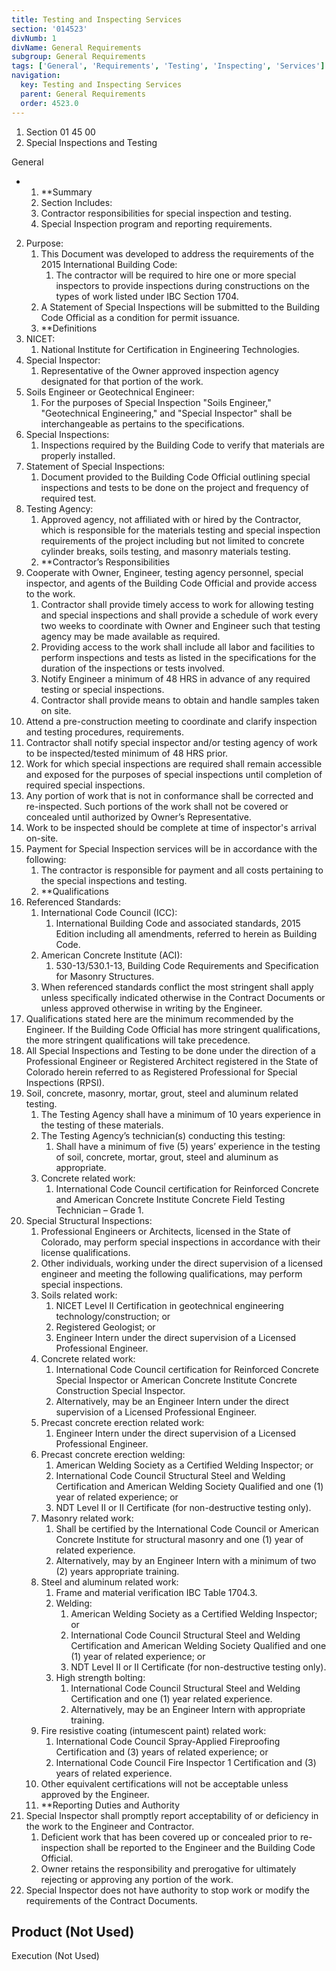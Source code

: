 ```yaml
---
title: Testing and Inspecting Services
section: '014523'
divNumb: 1
divName: General Requirements
subgroup: General Requirements
tags: ['General', 'Requirements', 'Testing', 'Inspecting', 'Services']
navigation:
  key: Testing and Inspecting Services
  parent: General Requirements
  order: 4523.0
---
```


   1. Section 01 45 00
   1. Special Inspections and Testing

General

* 
	1. **Summary
   1. Section Includes:
	1. Contractor responsibilities for special inspection and testing.
	2. Special Inspection program and reporting requirements.
2. Purpose:
	1. This Document was developed to address the requirements of the 2015 International Building Code:
		1. The contractor will be required to hire one or more special inspectors to provide inspections during constructions on the types of work listed under IBC Section 1704.
	2. A Statement of Special Inspections will be submitted to the Building Code Official as a condition for permit issuance. 
	3. **Definitions
3. NICET:
      1. National Institute for Certification in Engineering Technologies.
4. Special Inspector:
      1. Representative of the Owner approved inspection agency designated for that portion of the work.
5. Soils Engineer or Geotechnical Engineer:
      1. For the purposes of Special Inspection "Soils Engineer," "Geotechnical Engineering," and "Special Inspector" shall be interchangeable as pertains to the specifications.
6. Special Inspections:
      1. Inspections required by the Building Code to verify that materials are properly installed.
7. Statement of Special Inspections:
      1. Document provided to the Building Code Official outlining special inspections and tests to be done on the project and frequency of required test.
8. Testing Agency:
      1. Approved agency, not affiliated with or hired by the Contractor, which is responsible for the materials testing and special inspection requirements of the project including but not limited to concrete cylinder breaks, soils testing, and masonry materials testing.
	1. **Contractor’s Responsibilities
9. Cooperate with Owner, Engineer, testing agency personnel, special inspector, and agents of the Building Code Official and provide access to the work.
	1. Contractor shall provide timely access to work for allowing testing and special inspections and shall provide a schedule of work every two weeks to coordinate with Owner and Engineer such that testing agency may be made available as required.
	2. Providing access to the work shall include all labor and facilities to perform inspections and tests as listed in the specifications for the duration of the inspections or tests involved.
	3. Notify Engineer a minimum of 48 HRS in advance of any required testing or special inspections.
	4. Contractor shall provide means to obtain and handle samples taken on site.
10. Attend a pre-construction meeting to coordinate and clarify inspection and testing procedures, requirements.
11. Contractor shall notify special inspector and/or testing agency of work to be inspected/tested minimum of 48 HRS prior.
12. Work for which special inspections are required shall remain accessible and exposed for the purposes of special inspections until completion of required special inspections.
13. Any portion of work that is not in conformance shall be corrected and re-inspected. Such portions of the work shall not be covered or concealed until authorized by Owner’s Representative.
14. Work to be inspected should be complete at time of inspector's arrival on-site.
15. Payment for Special Inspection services will be in accordance with the following:
	1. The contractor is responsible for payment and all costs pertaining to the special inspections and testing.
	2. **Qualifications
16. Referenced Standards:
	1. International Code Council (ICC):
		1. International Building Code and associated standards, 2015 Edition including all amendments, referred to herein as Building Code.
	2. American Concrete Institute (ACI):
		1. 530-13/530.1-13, Building Code Requirements and Specification for Masonry Structures.
	3. When referenced standards conflict the most stringent shall apply unless specifically indicated otherwise in the Contract Documents or unless approved otherwise in writing by the Engineer.
17. Qualifications stated here are the minimum recommended by the Engineer. If the Building Code Official has more stringent qualifications, the more stringent qualifications will take precedence.
18. All Special Inspections and Testing to be done under the direction of a Professional Engineer or Registered Architect registered in the State of Colorado herein referred to as Registered Professional for Special Inspections (RPSI).
19. Soil, concrete, masonry, mortar, grout, steel and aluminum related testing.
	1. The Testing Agency shall have a minimum of 10 years experience in the testing of these materials.
	2. The Testing Agency’s technician(s) conducting this testing:
		1. Shall have a minimum of five (5) years’ experience in the testing of soil, concrete, mortar, grout, steel and aluminum as appropriate.
	3. Concrete related work:
		1. International Code Council certification for Reinforced Concrete and American Concrete Institute Concrete Field Testing Technician – Grade 1.
20. Special Structural Inspections:
	1. Professional Engineers or Architects, licensed in the State of Colorado, may perform special inspections in accordance with their license qualifications.
	2. Other individuals, working under the direct supervision of a licensed engineer and meeting the following qualifications, may perform special inspections.
	3. Soils related work:
		1. NICET Level II Certification in geotechnical engineering technology/construction; or
		2. Registered Geologist; or
		3. Engineer Intern under the direct supervision of a Licensed Professional Engineer.
	4. Concrete related work:
		1. International Code Council certification for Reinforced Concrete Special Inspector or American Concrete Institute Concrete Construction Special Inspector.
		2. Alternatively, may be an Engineer Intern under the direct supervision of a Licensed Professional Engineer.
	5. Precast concrete erection related work:
		1. Engineer Intern under the direct supervision of a Licensed Professional Engineer.
	6. Precast concrete erection welding:
		1. American Welding Society as a Certified Welding Inspector; or
		2. International Code Council Structural Steel and Welding Certification and American Welding Society Qualified and one (1) year of related experience; or
		3. NDT Level II or II Certificate (for non-destructive testing only).
	7. Masonry related work:
		1. Shall be certified by the International Code Council or American Concrete Institute for structural masonry and one (1) year of related experience.
		2. Alternatively, may by an Engineer Intern with a minimum of two (2) years appropriate training.
	8. Steel and aluminum related work:
		1. Frame and material verification IBC Table 1704.3.
		2. Welding:
			1. American Welding Society as a Certified Welding Inspector; or
			2. International Code Council Structural Steel and Welding Certification and American Welding Society Qualified and one (1) year of related experience; or
			3. NDT Level II or II Certificate (for non-destructive testing only).
		3. High strength bolting:
			1. International Code Council Structural Steel and Welding Certification and one (1) year related experience.
			2. Alternatively, may be an Engineer Intern with appropriate training.
	9. Fire resistive coating (intumescent paint) related work:
		1. International Code Council Spray-Applied Fireproofing Certification and (3) years of related experience; or
		2. International Code Council Fire Inspector 1 Certification and (3) years of related experience.
	10. Other equivalent certifications will not be acceptable unless approved by the Engineer.
	11. **Reporting Duties and Authority
21. Special Inspector shall promptly report acceptability of or deficiency in the work to the Engineer and Contractor.
	1. Deficient work that has been covered up or concealed prior to re-inspection shall be reported to the Engineer and the Building Code Official.
	2. Owner retains the responsibility and prerogative for ultimately rejecting or approving any portion of the work.
22. Special Inspector does not have authority to stop work or modify the requirements of the Contract Documents.
   ## Product (Not Used)

Execution
 (Not Used)

